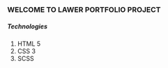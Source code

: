 <h3>WELCOME TO LAWER PORTFOLIO PROJECT</h3>
<p>

</p>

<h5>Technologies</h5>
<ol>
    <li>HTML 5</li>
    <li>CSS 3</li>
    <li>SCSS</li>
</ol>